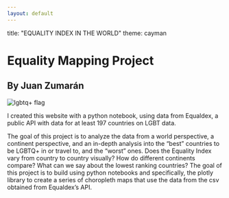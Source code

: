 ```yaml
---
layout: default
---
```

title: "EQUALITY INDEX IN THE WORLD"
theme: cayman

# Equality Mapping Project
## By Juan Zumarán
![lgbtq+ flag](https://encrypted-tbn0.gstatic.com/images?q=tbn:ANd9GcQ41Q1pAxI_KhPAm_mv_dr1-1Bh9cKNh86d2A&s)

I created this website with a python notebook, using data from Equaldex, a public API with data for at least 197 countries on LGBT data. 

The goal of this project is to analyze the data from a world perspective, a continent perspective, and an in-depth analysis into the “best” countries to be LGBTQ+ in or travel to, and the “worst” ones. Does the Equality Index vary from country to country visually? How do different continents compare? What can we say about the lowest ranking countries? 
The goal of this project is to build using python notebooks and specifically, the plotly library to create a series of choropleth maps that use the data from the csv obtained from Equaldex’s API. 




